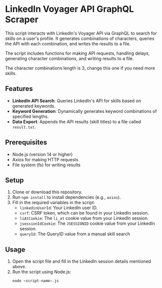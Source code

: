# LinkedIn Voyager API GraphQL Scraper

This script interacts with LinkedIn's Voyager API via GraphQL to search for skills on a user's profile. 
It generates combinations of characters, queries the API with each combination, and writes the results to a file. 

The script includes functions for making API requests, handling delays, generating character combinations, and writing results to a file.

The character combinations length is 3, change this one if you need more skills.

## Features

- **LinkedIn API Search**: Queries LinkedIn's API for skills based on generated keywords.
- **Keyword Generation**: Dynamically generates keyword combinations of specified lengths.
- **Data Export**: Appends the API results (skill titles) to a file called `result.txt`.

## Prerequisites

- Node.js (version 14 or higher)
- Axios for making HTTP requests
- File system (fs) for writing results

## Setup

1. Clone or download this repository.
2. Run `npm install` to install dependencies (e.g., `axios`).
3. Fill in the required variables in the script:
    - `linkedinUserId`: Your LinkedIn user ID.
    - `csrf`: CSRF token, which can be found in your LinkedIn session.
    - `liAtCookie`: The `li_at` cookie value from your LinkedIn session.
    - `jsessionIdCookie`: The `JSESSIONID` cookie value from your LinkedIn session.
    - `queryId`: The QueryID value from a manual skill search

## Usage

1. Open the script file and fill in the LinkedIn session details mentioned above.
2. Run the script using Node.js:
   ```bash
   node <script-name>.js

